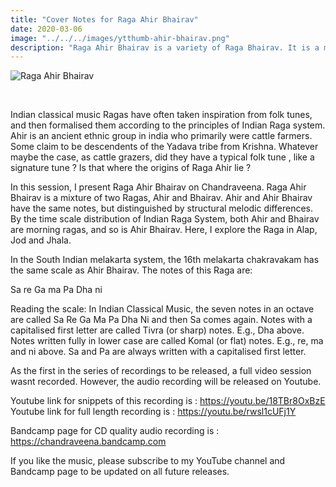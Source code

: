 ```yaml
---
title: "Cover Notes for Raga Ahir Bhairav"
date: 2020-03-06
image: "../../../images/ytthumb-ahir-bhairav.png"
description: "Raga Ahir Bhairav is a variety of Raga Bhairav. It is a mishra or a complex Raga, meaning, it is derived by the combination of two Ragas - Raga Ahiri and Raga Bhairav."
---
```


![Raga Ahir Bhairav](ytthumb-ahir-bhairav.png)

<br>

Indian classical music Ragas have often taken inspiration from folk tunes, and then formalised them according to the principles of Indian Raga system. Ahir is an ancient ethnic group in india who primarily were cattle farmers. Some claim to be descendents of the Yadava tribe from Krishna. Whatever maybe the case, as cattle grazers, did they have a typical folk tune , like a signature tune ? Is that where the origins of Raga Ahir lie ?

In this session, I present Raga Ahir Bhairav on Chandraveena. Raga Ahir Bhairav is a mixture of two Ragas, Ahir and Bhairav. Ahir and Ahir Bhairav have the same notes, but distinguished by structural melodic differences. By the time scale distribution of Indian Raga System, both Ahir and Bhairav are morning ragas, and so is Ahir Bhairav. Here, I explore the Raga in Alap, Jod and Jhala.

In the South Indian melakarta system, the 16th melakarta chakravakam has the same scale as Ahir Bhairav. The notes of this Raga are:

Sa re Ga ma Pa Dha ni  

Reading the scale: In Indian Classical Music, the seven notes in an octave are called Sa Re Ga Ma Pa Dha Ni and then Sa comes again. Notes with a capitalised first letter are called Tivra (or sharp) notes. E.g., Dha above. Notes written fully in lower case are called Komal (or flat) notes. E.g., re, ma and ni above. Sa and Pa are always written with a capitalised first letter.

As the first in the series of recordings to be released, a full video session wasnt recorded. However, the audio recording will be released on Youtube.

Youtube link for snippets of this recording is : https://youtu.be/18TBr8OxBzE
Youtube link for full length recording is : https://youtu.be/rwsl1cUFj1Y

Bandcamp page for CD quality audio recording is : https://chandraveena.bandcamp.com

If you like the music, please subscribe to my YouTube channel and Bandcamp page to be updated on all future releases.
